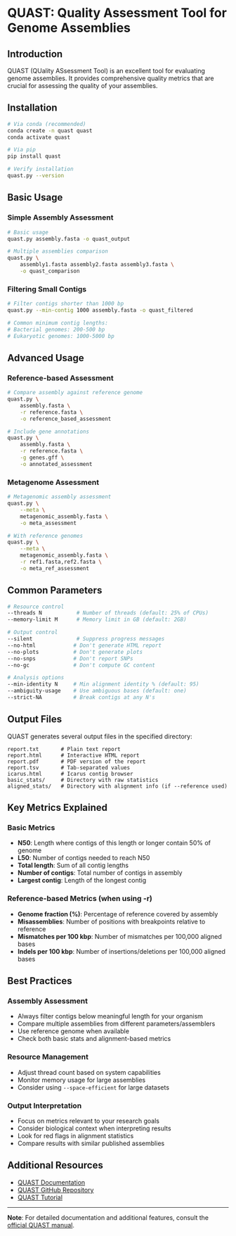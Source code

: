 # QUAST: Quality Assessment Tool for Genome Assemblies

## Introduction
QUAST (QUality ASsessment Tool) is an excellent tool for evaluating genome assemblies. It provides comprehensive quality metrics that are crucial for assessing the quality of your assemblies. 

## Installation

```bash
# Via conda (recommended)
conda create -n quast quast
conda activate quast

# Via pip
pip install quast

# Verify installation
quast.py --version
```

## Basic Usage

### Simple Assembly Assessment

```bash
# Basic usage
quast.py assembly.fasta -o quast_output

# Multiple assemblies comparison
quast.py \
    assembly1.fasta assembly2.fasta assembly3.fasta \
    -o quast_comparison
```

### Filtering Small Contigs

```bash
# Filter contigs shorter than 1000 bp
quast.py --min-contig 1000 assembly.fasta -o quast_filtered

# Common minimum contig lengths:
# Bacterial genomes: 200-500 bp
# Eukaryotic genomes: 1000-5000 bp
```

## Advanced Usage

### Reference-based Assessment

```bash
# Compare assembly against reference genome
quast.py \
    assembly.fasta \
    -r reference.fasta \
    -o reference_based_assessment

# Include gene annotations
quast.py \
    assembly.fasta \
    -r reference.fasta \
    -g genes.gff \
    -o annotated_assessment
```

### Metagenome Assessment

```bash
# Metagenomic assembly assessment
quast.py \
    --meta \
    metagenomic_assembly.fasta \
    -o meta_assessment

# With reference genomes
quast.py \
    --meta \
    metagenomic_assembly.fasta \
    -r ref1.fasta,ref2.fasta \
    -o meta_ref_assessment
```

## Common Parameters

```bash
# Resource control
--threads N           # Number of threads (default: 25% of CPUs)
--memory-limit M      # Memory limit in GB (default: 2GB)

# Output control
--silent              # Suppress progress messages
--no-html            # Don't generate HTML report
--no-plots           # Don't generate plots
--no-snps            # Don't report SNPs
--no-gc              # Don't compute GC content

# Analysis options
--min-identity N     # Min alignment identity % (default: 95)
--ambiguity-usage    # Use ambiguous bases (default: one)
--strict-NA          # Break contigs at any N's
```

## Output Files

QUAST generates several output files in the specified directory:

```plaintext
report.txt       # Plain text report
report.html      # Interactive HTML report
report.pdf       # PDF version of the report
report.tsv       # Tab-separated values
icarus.html      # Icarus contig browser
basic_stats/     # Directory with raw statistics
aligned_stats/   # Directory with alignment info (if --reference used)
```

## Key Metrics Explained

### Basic Metrics
* **N50**: Length where contigs of this length or longer contain 50% of genome
* **L50**: Number of contigs needed to reach N50
* **Total length**: Sum of all contig lengths
* **Number of contigs**: Total number of contigs in assembly
* **Largest contig**: Length of the longest contig

### Reference-based Metrics (when using -r)
* **Genome fraction (%)**: Percentage of reference covered by assembly
* **Misassemblies**: Number of positions with breakpoints relative to reference
* **Mismatches per 100 kbp**: Number of mismatches per 100,000 aligned bases
* **Indels per 100 kbp**: Number of insertions/deletions per 100,000 aligned bases

## Best Practices

### Assembly Assessment
* Always filter contigs below meaningful length for your organism
* Compare multiple assemblies from different parameters/assemblers
* Use reference genome when available
* Check both basic stats and alignment-based metrics

### Resource Management
* Adjust thread count based on system capabilities
* Monitor memory usage for large assemblies
* Consider using `--space-efficient` for large datasets

### Output Interpretation
* Focus on metrics relevant to your research goals
* Consider biological context when interpreting results
* Look for red flags in alignment statistics
* Compare results with similar published assemblies

## Additional Resources

* [QUAST Documentation](http://quast.sourceforge.net/docs/manual.html)
* [QUAST GitHub Repository](https://github.com/ablab/quast)
* [QUAST Tutorial](http://quast.sourceforge.net/docs/manual.html#sec3)

---

**Note**: For detailed documentation and additional features, consult the [official QUAST manual](http://quast.sourceforge.net/docs/manual.html).